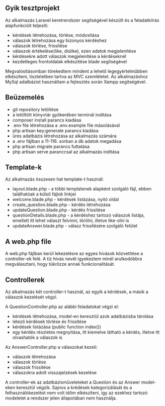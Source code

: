 ## Gyik tesztprojekt

Az alkalmazás Laravel keretrendszer segítségével készült és a feladatkiírás alapfunkcióit teljesíti:

- kérdések létrehozása, törlése, módosítása
- válaszok létrehozása egy bizonyos kérdéshez
- válaszok törlése, frissítése
- válaszok értékelése(like, dislike), ezen adatok megjelenítése
- kérdésekre adott válaszok megjelenítése a kérdéseknél
- kezdetleges frontoldalak elkészítése blade segítségével

Megvalósításomban törekedtem mindent a lehető legegyértelműbben elkészíteni, tiszteletben tartva az MVC szemléletet. Az alkalmazáshoz MySql adatbázist használtam a fejlesztés során Xampp segítségével.

## Beüzemelés

- git repository letöltése
- a letöltött könyvtár gyökerében terminál indítása
- composer install parancs kiadása
- .env file létrehozása a .env.example file másolásával
- php artisan key:generate parancs kiadása
- üres adatbázis létrehozása az alkalmazás számára
- a .env fájlban a 11-116. sorban a db adatok megadása
- php artisan migrate parancs futtatása
- php artisan serve paranccsal az alkalmazás indítása

## Template-k

Az alkalmazás összesen hat template-t használ:

- layout.blade.php - a többi templatenek alapként szolgáló fájl, ebben találhatóak a külső fájlok linkjei
- welcome.blade.php - kérdések listázása, nyitó oldal
- create_question.blade.php - kérdés létrehozása
- updateQuestion.blade.php - kérdés frissítése
- questionDetails.blade.php - a kérdéshez tartozó válaszok listája, emellett itt lehet választ felvinni, törölni, illetve like-olni is
- updateAnswer.blade.php - válasz frissítésére szolgáló felület

## A web.php file

A web.php fájlban kerül lekezelésre az egyes hívások közvetítése a controller-ek felé. A tíz hívás nevét igyekeztem minél arulkodóbbra megválasztani, hogy tükrözze annak funkcionalitását.

## Controllerek

Az alkalmazás két controller-t használ, az egyik a kérdések, a másik a válaszok kezelését végzi.

A QuestionController.php az alábbi feladatokat végzi el:

- kérdések létrehozása, model-en keresztül azok adatbázisba tárolása
- létező kérdések törlése és frissítése
- kérdések listázása (public function index())
- egy kérdés részletes megnyitása, itt kiemelve látható a kérdés, illetve itt olvashatók a válaszok is

Az AnswerController.php a válaszokat kezeli:

- válaszok létrehozása
- válaszok törlése
- válaszok frissítése
- válaszokra adott visszajelzések kezelése

A controller-ek az adatbázisműveleteket a Question és az Answer model-eken keresztül végzik. Sajnos a krédések kategorizálását és a felhasználókezelést nem volt időm elkészíteni, így az ezekhez tartozó modeletet a rendszer jelen állapotában nem használja.